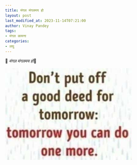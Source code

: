 ```yaml
---
title: मंगल मंगलमय हो
layout: post
last_modified_at: 2023-11-14T07:21:00
author: Vinay Pandey
tags:
- मंगल कामना
categories:
- लघु
---
```

🙏 *मंगल मंगलमय हो*🙏


![IMG-20231114-WA0000.jpg](/images/IMG-20231114-WA0000.jpg)

